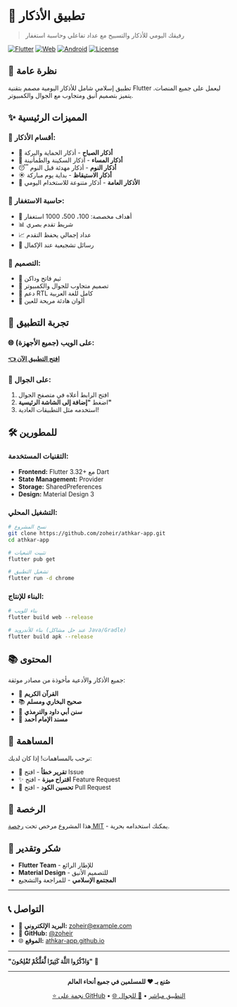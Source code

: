 # 📿 تطبيق الأذكار

> رفيقك اليومي للأذكار والتسبيح مع عداد تفاعلي وحاسبة استغفار

[![Flutter](https://img.shields.io/badge/Flutter-Framework-blue?logo=flutter)](https://flutter.dev)
[![Web](https://img.shields.io/badge/Platform-Web-green?logo=googlechrome)](https://zoheir.github.io/athkar-app)
[![Android](https://img.shields.io/badge/Platform-Android-lightgreen?logo=android)](https://github.com/zoheir/athkar-app)
[![License](https://img.shields.io/badge/License-MIT-yellow)](LICENSE)

## 🌟 **نظرة عامة**

تطبيق إسلامي شامل للأذكار اليومية مصمم بتقنية Flutter ليعمل على جميع المنصات. يتميز بتصميم أنيق ومتجاوب مع الجوال والكمبيوتر.

## ✨ **المميزات الرئيسية**

### 📿 **أقسام الأذكار:**
- 🌅 **أذكار الصباح** - أذكار الحماية والبركة
- 🌆 **أذكار المساء** - أذكار السكينة والطمأنينة  
- 😴 **أذكار النوم** - أذكار مهدئة قبل النوم
- ☀️ **أذكار الاستيقاظ** - بداية يوم مباركة
- 🤲 **الأذكار العامة** - أذكار متنوعة للاستخدام اليومي

### 🔢 **حاسبة الاستغفار:**
- 🎯 أهداف مخصصة: 100، 500، 1000 استغفار
- 📊 شريط تقدم بصري
- 📈 عداد إجمالي يحفظ التقدم
- 🎉 رسائل تشجيعية عند الإكمال

### 🎨 **التصميم:**
- 🌙 ثيم فاتح وداكن
- 📱 تصميم متجاوب للجوال والكمبيوتر
- 🔄 دعم RTL كامل للغة العربية
- 🎯 ألوان هادئة مريحة للعين

## 🚀 **تجربة التطبيق**

### 🌐 **على الويب (جميع الأجهزة):**
[**👈 افتح التطبيق الآن**](https://zoheir.github.io/athkar-app)

### 📱 **على الجوال:**
1. افتح الرابط أعلاه في متصفح الجوال
2. اضغط **"إضافة إلى الشاشة الرئيسية"**
3. استخدمه مثل التطبيقات العادية!

## 🛠️ **للمطورين**

### **التقنيات المستخدمة:**
- **Frontend:** Flutter 3.32+ مع Dart
- **State Management:** Provider
- **Storage:** SharedPreferences
- **Design:** Material Design 3

### **التشغيل المحلي:**
```bash
# نسخ المشروع
git clone https://github.com/zoheir/athkar-app.git
cd athkar-app

# تثبيت التبعيات
flutter pub get

# تشغيل التطبيق
flutter run -d chrome
```

### **البناء للإنتاج:**
```bash
# بناء للويب
flutter build web --release

# بناء للأندرويد (عند حل مشاكل Java/Gradle)
flutter build apk --release
```

## 📚 **المحتوى**

جميع الأذكار والأدعية مأخوذة من مصادر موثقة:
- 📖 **القرآن الكريم**
- 📚 **صحيح البخاري ومسلم** 
- 📝 **سنن أبي داود والترمذي**
- 📕 **مسند الإمام أحمد**

## 🤝 **المساهمة**

نرحب بالمساهمات! إذا كان لديك:
- 🐛 **تقرير خطأ** - افتح Issue
- ✨ **اقتراح ميزة** - افتح Feature Request
- 🔧 **تحسين الكود** - افتح Pull Request

## 📄 **الرخصة**

هذا المشروع مرخص تحت [رخصة MIT](LICENSE) - يمكنك استخدامه بحرية.

## 🙏 **شكر وتقدير**

- **Flutter Team** - للإطار الرائع
- **Material Design** - للتصميم الأنيق
- **المجتمع الإسلامي** - للمراجعة والتشجيع

---

## 📞 **التواصل**

- 📧 **البريد الإلكتروني:** zoheir@example.com
- 🐙 **GitHub:** [@zoheir](https://github.com/zoheir)
- 🌐 **الموقع:** [athkar-app.github.io](https://zoheir.github.io/athkar-app)

---

**"وَاذْكُرُوا اللَّهَ كَثِيرًا لَّعَلَّكُمْ تُفْلِحُونَ"** 🤲

---

<div align="center">

**صُنع بـ ❤️ للمسلمين في جميع أنحاء العالم**

[⭐ نجمة على GitHub](https://github.com/zoheir/athkar-app) • [🌐 التطبيق مباشر](https://zoheir.github.io/athkar-app) • [📱 للجوال](https://zoheir.github.io/athkar-app)

</div>